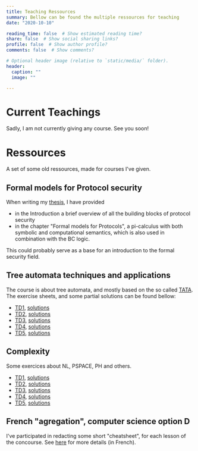 ```yaml
---
title: Teaching Ressources
summary: Bellow can be found the multiple ressources for teaching
date: "2020-10-10"

reading_time: false  # Show estimated reading time?
share: false  # Show social sharing links?
profile: false  # Show author profile?
comments: false  # Show comments?

# Optional header image (relative to `static/media/` folder).
header:
  caption: ""
  image: ""

---
```


# Current Teachings

Sadly, I am not currently giving any course. See you soon!

# Ressources

A set of some old ressources, made for courses I've given.

## Formal models for Protocol security

When writing my [thesis](../../publication/thesis/thesis.pdf), I have provided
* in the Introduction a brief overview of all the building blocks of protocol security
* in the chapter "Formal models for Protocols", a pi-calculus with both symbolic and computational semantics, which is also used in combination with the BC logic.

This could probably serve as a base for an introduction to the formal security field.


## Tree automata techniques and applications

The course is about tree automata, and mostly based on the so called [TATA](http://tata.gforge.inria.fr/). The exercise sheets, and some partial solutions can be found bellow:
 * [TD1](tata/td1.pdf), [solutions](tata/td1_sol.pdf)
 * [TD2](tata/td2.pdf), [solutions](tata/td2_sol.pdf)
 * [TD3](tata/td3.pdf), [solutions](tata/td3_sol.pdf)
 * [TD4](tata/td4.pdf), [solutions](tata/td4_sol.pdf)
 * [TD5](tata/td5.pdf), [solutions](tata/td5_sol.pdf)

## Complexity

Some exercices about NL, PSPACE, PH and others.
 * [TD1](CA/td1.pdf), [solutions](CA/td1_sol.pdf)
 * [TD2](CA/td2.pdf), [solutions](CA/td2_sol.pdf)
 * [TD3](CA/td3.pdf), [solutions](CA/td3_sol.pdf)
 * [TD4](CA/td4.pdf), [solutions](CA/td4_sol.pdf)
 * [TD5](CA/td5.pdf), [solutions](CA/td5_sol.pdf)



## French "agregation", computer science option D

I've participated in redacting some short "cheatsheet", for each lesson of the concourse. See [here](https://charlie-j.github.io/agreg-fiches/) for more details (in French).
